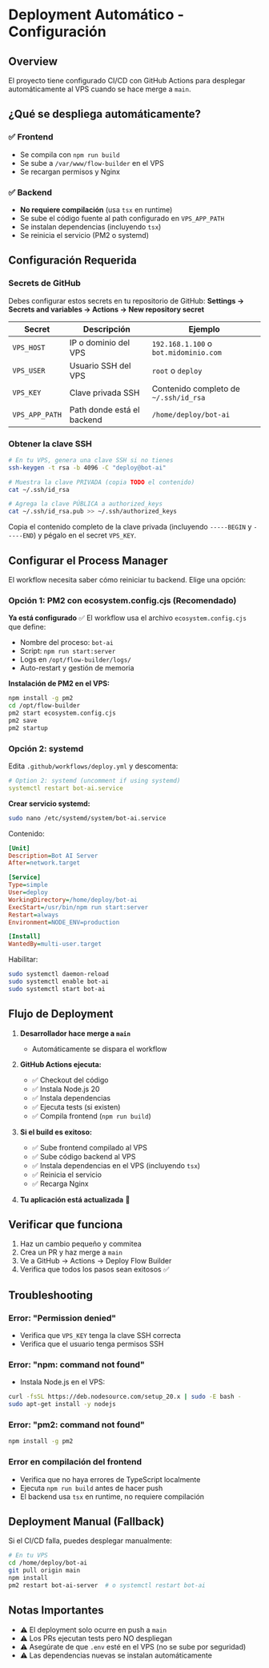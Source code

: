 # Deployment Automático - Configuración

## Overview

El proyecto tiene configurado CI/CD con GitHub Actions para desplegar automáticamente al VPS cuando se hace merge a `main`.

## ¿Qué se despliega automáticamente?

### ✅ Frontend
- Se compila con `npm run build`
- Se sube a `/var/www/flow-builder` en el VPS
- Se recargan permisos y Nginx

### ✅ Backend
- **No requiere compilación** (usa `tsx` en runtime)
- Se sube el código fuente al path configurado en `VPS_APP_PATH`
- Se instalan dependencias (incluyendo `tsx`)
- Se reinicia el servicio (PM2 o systemd)

## Configuración Requerida

### Secrets de GitHub

Debes configurar estos secrets en tu repositorio de GitHub:
**Settings → Secrets and variables → Actions → New repository secret**

| Secret | Descripción | Ejemplo |
|--------|-------------|---------|
| `VPS_HOST` | IP o dominio del VPS | `192.168.1.100` o `bot.midominio.com` |
| `VPS_USER` | Usuario SSH del VPS | `root` o `deploy` |
| `VPS_KEY` | Clave privada SSH | Contenido completo de `~/.ssh/id_rsa` |
| `VPS_APP_PATH` | Path donde está el backend | `/home/deploy/bot-ai` |

### Obtener la clave SSH

```bash
# En tu VPS, genera una clave SSH si no tienes
ssh-keygen -t rsa -b 4096 -C "deploy@bot-ai"

# Muestra la clave PRIVADA (copia TODO el contenido)
cat ~/.ssh/id_rsa

# Agrega la clave PÚBLICA a authorized_keys
cat ~/.ssh/id_rsa.pub >> ~/.ssh/authorized_keys
```

Copia el contenido completo de la clave privada (incluyendo `-----BEGIN` y `-----END`) y pégalo en el secret `VPS_KEY`.

## Configurar el Process Manager

El workflow necesita saber cómo reiniciar tu backend. Elige una opción:

### Opción 1: PM2 con ecosystem.config.cjs (Recomendado)

**Ya está configurado** ✅ El workflow usa el archivo `ecosystem.config.cjs` que define:
- Nombre del proceso: `bot-ai`
- Script: `npm run start:server`
- Logs en `/opt/flow-builder/logs/`
- Auto-restart y gestión de memoria

**Instalación de PM2 en el VPS:**
```bash
npm install -g pm2
cd /opt/flow-builder
pm2 start ecosystem.config.cjs
pm2 save
pm2 startup
```

### Opción 2: systemd

Edita `.github/workflows/deploy.yml` y descomenta:

```yaml
# Option 2: systemd (uncomment if using systemd)
systemctl restart bot-ai.service
```

**Crear servicio systemd:**

```bash
sudo nano /etc/systemd/system/bot-ai.service
```

Contenido:
```ini
[Unit]
Description=Bot AI Server
After=network.target

[Service]
Type=simple
User=deploy
WorkingDirectory=/home/deploy/bot-ai
ExecStart=/usr/bin/npm run start:server
Restart=always
Environment=NODE_ENV=production

[Install]
WantedBy=multi-user.target
```

Habilitar:
```bash
sudo systemctl daemon-reload
sudo systemctl enable bot-ai
sudo systemctl start bot-ai
```

## Flujo de Deployment

1. **Desarrollador hace merge a `main`**
   - Automáticamente se dispara el workflow

2. **GitHub Actions ejecuta:**
   - ✅ Checkout del código
   - ✅ Instala Node.js 20
   - ✅ Instala dependencias
   - ✅ Ejecuta tests (si existen)
   - ✅ Compila frontend (`npm run build`)

3. **Si el build es exitoso:**
   - ✅ Sube frontend compilado al VPS
   - ✅ Sube código backend al VPS
   - ✅ Instala dependencias en el VPS (incluyendo `tsx`)
   - ✅ Reinicia el servicio
   - ✅ Recarga Nginx

4. **Tu aplicación está actualizada** 🚀

## Verificar que funciona

1. Haz un cambio pequeño y commitea
2. Crea un PR y haz merge a `main`
3. Ve a GitHub → Actions → Deploy Flow Builder
4. Verifica que todos los pasos sean exitosos ✅

## Troubleshooting

### Error: "Permission denied"
- Verifica que `VPS_KEY` tenga la clave SSH correcta
- Verifica que el usuario tenga permisos SSH

### Error: "npm: command not found"
- Instala Node.js en el VPS:
```bash
curl -fsSL https://deb.nodesource.com/setup_20.x | sudo -E bash -
sudo apt-get install -y nodejs
```

### Error: "pm2: command not found"
```bash
npm install -g pm2
```

### Error en compilación del frontend
- Verifica que no haya errores de TypeScript localmente
- Ejecuta `npm run build` antes de hacer push
- El backend usa `tsx` en runtime, no requiere compilación

## Deployment Manual (Fallback)

Si el CI/CD falla, puedes desplegar manualmente:

```bash
# En tu VPS
cd /home/deploy/bot-ai
git pull origin main
npm install
pm2 restart bot-ai-server  # o systemctl restart bot-ai
```

## Notas Importantes

- ⚠️ El deployment solo ocurre en push a `main`
- ⚠️ Los PRs ejecutan tests pero NO despliegan
- ⚠️ Asegúrate de que `.env` esté en el VPS (no se sube por seguridad)
- ⚠️ Las dependencias nuevas se instalan automáticamente
